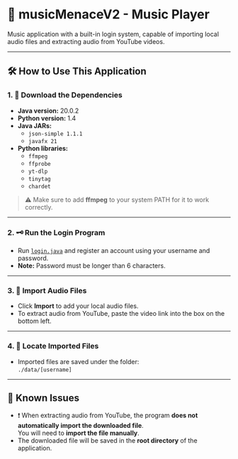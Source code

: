 # 🎵 musicMenaceV2 - Music Player

Music application with a built-in login system, capable of importing local audio files and extracting audio from YouTube videos.

---

## 🛠️ How to Use This Application

### 1. 🎹 Download the Dependencies

- **Java version:** 20.0.2  
- **Python version:** 1.4  
- **Java JARs:**  
  - `json-simple 1.1.1`  
  - `javafx 21`  
- **Python libraries:**  
  - `ffmpeg`  
  - `ffprobe`  
  - `yt-dlp`  
  - `tinytag`  
  - `chardet`  

> ⚠️ Make sure to add **ffmpeg** to your system PATH for it to work correctly.

---

### 2. 🗝️ Run the Login Program

- Run [`login.java`](./src/login.java) and register an account using your username and password.  
- **Note:** Password must be longer than 6 characters.

---

### 3. 📂 Import Audio Files

- Click **Import** to add your local audio files.  
- To extract audio from YouTube, paste the video link into the box on the bottom left.  

---

### 4. 📁 Locate Imported Files

- Imported files are saved under the folder:  
  `./data/[username]`

---

## 🐞 Known Issues

- ❗ When extracting audio from YouTube, the program **does not automatically import the downloaded file**.  
  You will need to **import the file manually**.  
- The downloaded file will be saved in the **root directory** of the application.
